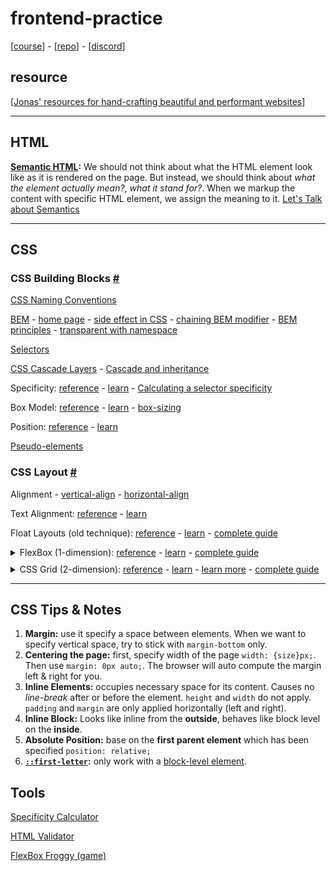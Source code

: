# frontend-practice

[[course](https://www.udemy.com/course/design-and-develop-a-killer-website-with-html5-and-css3/?referralCode=93317126211B2A500938)] - [[repo](https://github.com/jonasschmedtmann/html-css-course)] - [[discord](https://discord.gg/uhMkpf4)]

## resource

[[Jonas' resources for hand-crafting
beautiful and performant websites](http://codingheroes.io/resources/)]

---

## HTML

**[Semantic HTML](https://www.w3schools.com/html/html5_semantic_elements.asp):** We should not think about what the HTML element look like as it is rendered on the page. But instead, we should think about _what the element actually mean?_, _what it stand for?_. When we markup the content with specific HTML element, we assign the meaning to it. [Let's Talk about Semantics](https://html5doctor.com/lets-talk-about-semantics/)

---

## CSS

### CSS Building Blocks [#](https://developer.mozilla.org/en-US/docs/Learn/CSS/Building_blocks)

[CSS Naming Conventions](https://www.freecodecamp.org/news/css-naming-conventions-that-will-save-you-hours-of-debugging-35cea737d849/)

[BEM](https://css-tricks.com/bem-101/) - [home page](https://en.bem.info/) - [side effect in CSS](http://philipwalton.com/articles/side-effects-in-css/) - [chaining BEM modifier](http://webuild.envato.com/blog/chainable-bem-modifiers/) - [BEM principles](http://www.smashingmagazine.com/2012/04/16/a-new-front-end-methodology-bem/) - [transparent with namespace](https://csswizardry.com/2015/03/more-transparent-ui-code-with-namespaces/)

[Selectors](https://www.w3.org/TR/selectors-3/#selector)

[CSS Cascade Layers](https://css-tricks.com/css-cascade-layers/) - [Cascade and inheritance](https://developer.mozilla.org/en-US/docs/Learn/CSS/Building_blocks/Cascade_and_inheritance)

Specificity: [reference](https://developer.mozilla.org/en-US/docs/Web/CSS/Specificity) - [learn](https://css-tricks.com/specifics-on-css-specificity/) - [Calculating a selector specificity](https://www.w3.org/TR/selectors-3/#specificity)

Box Model: [reference](https://developer.mozilla.org/en-US/docs/Web/CSS/CSS_Box_Model/Introduction_to_the_CSS_box_model) - [learn](https://developer.mozilla.org/en-US/docs/Learn/CSS/Building_blocks/The_box_model) - [box-sizing](https://developer.mozilla.org/en-US/docs/Web/CSS/box-sizing)

Position: [reference](https://developer.mozilla.org/en-US/docs/Web/CSS/position) - [learn](https://css-tricks.com/almanac/properties/p/position/)

[Pseudo-elements](https://developer.mozilla.org/en-US/docs/Web/CSS/Pseudo-elements)

### CSS Layout [#](https://developer.mozilla.org/en-US/docs/Learn/CSS/CSS_layout)

Alignment - [vertical-align](https://developer.mozilla.org/en-US/docs/Web/CSS/vertical-align) - [horizontal-align](https://css-tricks.com/centering-css-complete-guide/)

Text Alignment: [reference](https://developer.mozilla.org/en-US/docs/Web/CSS/text-align) - [learn](https://css-tricks.com/almanac/properties/t/text-align/)

Float Layouts (old technique): [reference](https://developer.mozilla.org/en-US/docs/Web/CSS/float) - [learn](https://developer.mozilla.org/en-US/docs/Learn/CSS/CSS_layout/Floats) - [complete guide](https://css-tricks.com/all-about-floats/)

<details style="margin-bottom: 10px;">
 <summary>FlexBox (1-dimension): <a href="https://developer.mozilla.org/en-US/docs/Web/CSS/CSS_Flexible_Box_Layout/Basic_Concepts_of_Flexbox">reference</a> - <a href="https://developer.mozilla.org/en-US/docs/Learn/CSS/CSS_layout/Flexbox">learn</a> - <a href="https://css-tricks.com/snippets/css/a-guide-to-flexbox/">complete guide</a></summary>
 <img src="./docs/css-flexbox-poster.png" alt="css-flexbox-poster.png">
</details>

<details style="margin-bottom: 10px">
 <summary>CSS Grid  (2-dimension): <a href="https://developer.mozilla.org/en-US/docs/Web/CSS/CSS_Grid_Layout">reference</a> - <a href="https://developer.mozilla.org/en-US/docs/Learn/CSS/CSS_layout/Grids">learn</a> - <a href="https://learncssgrid.com/">learn more</a> - <a href="https://css-tricks.com/snippets/css/complete-guide-grid/">complete guide</a></summary>
 <img src="./docs/css-grid-poster.png" alt="css-grid-poster">
</details>

---

## CSS Tips & Notes

1. **Margin:** use it specify a space between elements. When we want to specify vertical space, try to stick with `margin-bottom` only.
2. **Centering the page:** first, specify width of the page `width: {size}px;`. Then use `margin: 0px auto;`. The browser will auto compute the margin left & right for you.
3. **Inline Elements:** occupies necessary space for its content. Causes no _line-break_ after or before the element. `height` and `width` do not apply. `padding` and `margin` are only applied horizontally (left and right).
4. **Inline Block:** Looks like inline from the **outside**, behaves like block level on the **inside**.
5. **Absolute Position:** base on the **first parent element** which has been specified `position: relative;`
6. **[`::first-letter`](https://developer.mozilla.org/en-US/docs/Web/CSS/::first-letter):** only work with a [block-level element](https://developer.mozilla.org/en-US/docs/Web/CSS/Visual_formatting_model#block-level_elements_and_block_boxes).

## Tools

[Specificity Calculator](https://specificity.keegan.st/)

[HTML Validator](https://validator.w3.org/)

[FlexBox Froggy (game)](https://flexboxfroggy.com/)
